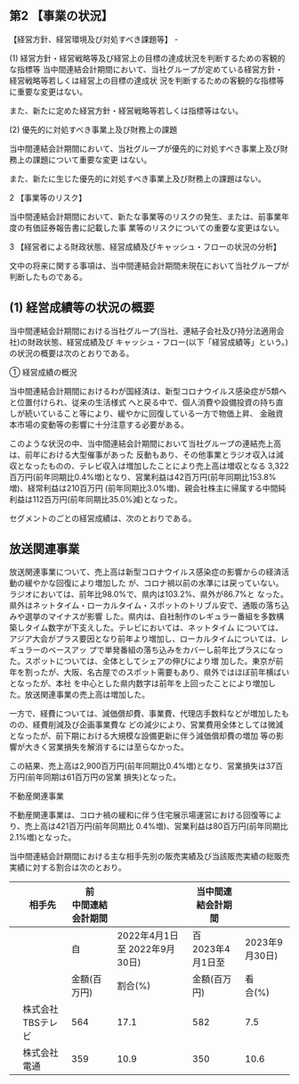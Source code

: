 ## 第2 【事業の状況】

【経営方針、経営環境及び対処すべき課題等】 -

(1) 経営方針・経営戦略等及び経営上の目標の達成状況を判断するための客観的な指標等 当中間連結会計期間において、当社グループが定めている経営方針・経営戦略等若しくは経営上の目標の達成状 況を判断するための客観的な指標等に重要な変更はない。

また、新たに定めた経営方針・経営戦略等若しくは指標等はない。

(2) 優先的に対処すべき事業上及び財務上の課題

当中間連結会計期間において、当社グループが優先的に対処すべき事業上及び財務上の課題について重要な変更 はない。

また、新たに生じた優先的に対処すべき事業上及び財務上の課題はない。

2 【事業等のリスク】

当中間連結会計期間において、新たな事業等のリスクの発生、または、前事業年度の有価証券報告書に記載した事 業等のリスクについての重要な変更はない。

3 【経営者による財政状態、経営成績及びキャッシュ・フローの状況の分析】

文中の将来に関する事項は、当中間連結会計期間未現在において当社グループが判断したものである。

## (1) 経営成績等の状況の概要

当中間連結会計期間における当社グループ(当社、連結子会社及び持分法適用会社)の財政状態、経営成績及び キャッシュ・フロー(以下「経営成績等」という。)の状況の概要は次のとおりである。

① 経営成績の概況

当中間連結会計期間におけるわが国経済は、新型コロナウイルス感染症が5類へと位置付けられ、従来の生活様式 へと戻る中で、個人消費や設備投資の持ち直しが続いていること等により、緩やかに回復している一方で物価上昇、 金融資本市場の変動等の影響に十分注意する必要がある。

このような状況の中、当中間連結会計期間において当社グループの連結売上高は、前年における大型催事があった 反動もあり、その他事業とラジオ収入は減収となったものの、テレビ収入は増加したことにより売上高は増収となる 3,322百万円(前年同期比0.4%増)となり、営業利益は42百万円(前年同期比153.8%増)、経常利益は210百万円 (前年同期比3.0%増)、親会社株主に帰属する中間純利益は112百万円(前年同期比35.0%減)となった。

セグメントのごとの経営成績は、次のとおりである。

## 放送関連事業

放送関連事業について、売上高は新型コロナウイルス感染症の影響からの経済活動の緩やかな回復により増加した が、コロナ禍以前の水準には戻っていない。ラジオにおいては、前年比98.0%で、県内は103.2%、県外が86.7%と なった。県外はネットタイム・ローカルタイム・スポットのトリブル安で、通販の落ち込みや選挙のマイナスが影響 した。県内は、自社制作のレギュラー番組を多数構築しタイム数字が下支えした。テレビにおいては、ネットタイム については、アジア大会がプラス要因となり前年より増加し、ローカルタイムについては、レギュラーのベースアッ プで単発番組の落ち込みをカバーし前年比プラスになった。スポットについては、全体としてシェアの伸びにより増 加した。東京が前年を割ったが、大阪、名古屋でのスポット需要もあり、県外ではほぼ前年横ばいとなったが、本社 を中心とした県内数字は前年を上回ったことにより増加した。放送関連事業の売上高は増加した。

一方で、経費については、減価償却費、事業費、代理店手数料などが増加したものの、経費削減及び企画事業費な どの減少により、営業費用全体としては微減となったが、前下期における大規模な設備更新に伴う減価償却費の増加 等の影響が大きく営業損失を解消するには至らなかった。

この結果、売上高は2,900百万円(前年同期比0.4%増)となり、営業損失は37百万円(前年同期は61百万円の営業 損失)となった。

不動産関連事業

不動産関連事業は、コロナ禍の緩和に伴う住宅展示場運営における回復等により、売上高は421百万円(前年同期比 0.4%増)、営業利益は80百万円(前年同期比2.1%増)となった。

当中間連結会計期間における主な相手先別の販売実績及び当該販売実績の総販売実績に対する割合は次のとおり。

|  | 相手先        | 前<br>中間連結会計期間 |                        | 当中間連結会計期間       |             |
|--|------------|---------------|------------------------|-----------------|-------------|
|  |            | 自             | 2022年4月1日至 2022年9月30日) | 百<br>2023年4月1日至 | 2023年9月30日) |
|  |            | 金額(百万円)       | 割合(%)                  | 金額(百万円)         | 看<br>合(%)   |
|  | 株式会社TBSテレビ | 564           | 17.1                   | 582             | 7.5         |
|  | 株式会社電通     | 359           | 10.9                   | 350             | 10.6        |